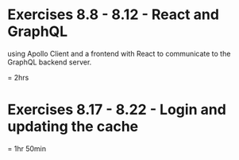 # Exercises 8.8 - 8.12 - React and GraphQL

using Apollo Client and a frontend with React to communicate to the GraphQL backend server.

= 2hrs

# Exercises 8.17 - 8.22 - Login and updating the cache

= 1hr 50min

